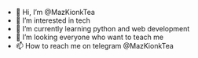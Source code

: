 - 👋 Hi, I’m @MazKionkTea
- 👀 I’m interested in tech
- 🌱 I’m currently learning python and web development
- 💞️ I’m looking everyone who want to teach me
- 📫 How to reach me on telegram @MazKionkTea

<!---
MazKionkTea/MazKionkTea is a ✨ special ✨ repository because its `README.md` (this file) appears on your GitHub profile.
You can click the Preview link to take a look at your changes.
--->
